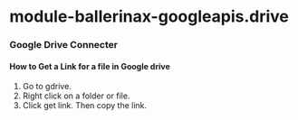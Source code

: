 # module-ballerinax-googleapis.drive
### Google Drive Connecter

#### How to Get a Link for a file in Google drive
1. Go to gdrive.
2. Right click on a folder or file.
3. Click get link. Then copy the link.